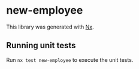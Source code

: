 # new-employee

This library was generated with [Nx](https://nx.dev).

## Running unit tests

Run `nx test new-employee` to execute the unit tests.
